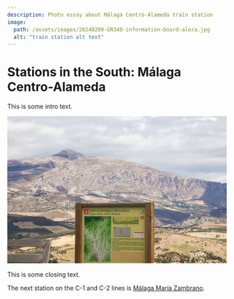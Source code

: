 ```yaml
---
description: Photo essay about Málaga Centro-Alameda train station
image:
  path: /assets/images/20240209-GR340-information-board-alora.jpg
  alt: "train station alt text"
---
```

# Stations in the South: Málaga Centro-Alameda

This is some intro text. 

![test image](../assets/images/20240209-GR340-information-board-alora.jpg)

This is some closing text.

The next station on the C-1 and C-2 lines is [Málaga María Zambrano](málaga-maría-zambrano.md).

